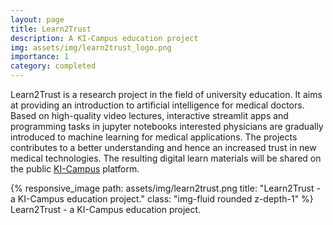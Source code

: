 ```yaml
---
layout: page
title: Learn2Trust
description: A KI-Campus education project
img: assets/img/learn2trust_logo.png
importance: 1
category: completed
---
```


Learn2Trust is a research project in the field of university education. It aims at providing an introduction to artificial intelligence for medical doctors. Based on high-quality video lectures, interactive streamlit apps and programming tasks in jupyter notebooks interested physicians are gradually introduced to machine learning for medical applications. The projects contributes to a better understanding and hence an increased trust in new medical technologies. The resulting digital learn materials will be shared on the public [KI-Campus](https://ki-campus.org) platform.

<div class="row">
    <div class="col-sm mt-3 mt-md-0">
        {% responsive_image path: assets/img/learn2trust.png title: "Learn2Trust - a KI-Campus education project." class: "img-fluid rounded z-depth-1" %}
    </div>
</div>
<div class="caption">
   Learn2Trust - a KI-Campus education project.
</div>
